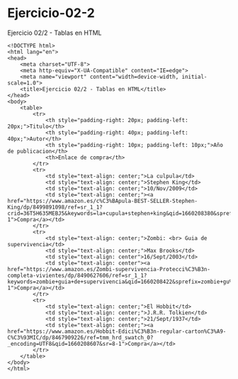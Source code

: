 # Ejercicio-02-2
Ejercicio 02/2 - Tablas en HTML

    <!DOCTYPE html>
    <html lang="en">
    <head>
        <meta charset="UTF-8">
        <meta http-equiv="X-UA-Compatible" content="IE=edge">
        <meta name="viewport" content="width=device-width, initial-scale=1.0">
        <title>Ejercicio 02/2 - Tablas en HTML</title>
    </head>
    <body>
        <table>
            <tr>
                <th style="padding-right: 20px; padding-left: 20px;">Titulo</th>
                <th style="padding-right: 40px; padding-left: 40px;">Autor</th> 
                <th style="padding-right: 10px; padding-left: 10px;">Año de publicacion</th>
                <th>Enlace de compra</th>
            </tr>
            <tr>
                <td style="text-align: center;">La culpula</td>
                <td style="text-align: center;">Stephen King</td>
                <td style="text-align: center;">10/Nov/2009</td>
                <td style="text-align: center;"><a href="https://www.amazon.es/c%C3%BApula-BEST-SELLER-Stephen-King/dp/8499891098/ref=sr_1_1?crid=36T5H635MEBJ5&keywords=la+cupula+stephen+king&qid=1660208380&sprefix=la+cupula%2Caps%2C102&sr=8-1">Compra</a></td>
            </tr>
            <tr>
                <td style="text-align: center;">Zombi: <br> Guia de supervivencia</td>
                <td style="text-align: center;">Max Brooks</td>
                <td style="text-align: center">16/Sept/2003</td>
                <td style="text-align: center"><a href="https://www.amazon.es/Zombi-supervivencia-Protecci%C3%B3n-completa-vivientes/dp/8490627606/ref=sr_1_1?keywords=zombie+guia+de+supervivencia&qid=1660208422&sprefix=zombie+gu%2Caps%2C93&sr=8-1">Compra</a></td>
            </tr>
            <tr>
                <td style="text-align: center;">El Hobbit</td>
                <td style="text-align: center;">J.R.R. Tolkien</td>
                <td style="text-align: center;">21/Sept/1937</td>
                <td style="text-align: center;"><a href="https://www.amazon.es/Hobbit-Edici%C3%B3n-regular-carton%C3%A9-C%C3%93MIC/dp/8467909226/ref=tmm_hrd_swatch_0?_encoding=UTF8&qid=1660208607&sr=8-1">Compra</a></td>
            </tr>
        </table>
    </body>
    </html>
